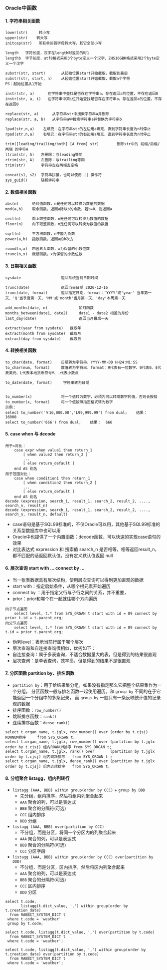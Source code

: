 ### Oracle中函数
#### 1. 字符串相关函数
```
lower(str)     转小写
upper(str)    转大写
initcap(str)   所有单词首字母转大写，其它全部小写

length   字符长度，汉字在length时返回的时1
lengthb  字节长度，utf8格式采用3个byte定义一个汉字、ZHS16GBK格式采用2个byte定义一个汉字

substr(str, start)       从起始位置start开始截取，截取到最后
substr(str, start, n)    从起始位置start开始截取，截取n个字符
PS：起始位置从1开始

instr(str, a)      在字符串中查找是否存在字符串a，存在返回a的位置，不存在返回0
instr(str, a, i)   在字符串中第i位开始查找是否存在字符串a，存在返回a的位置，不存在返回0

replace(str, a)      从字符串str中搜索字符串a并删除
replace(str, a, b)   从字符串a中搜索字符串a并替换为字符串b

lpad(str,n,a)    左填充：在字符串str的左边用a填充，直到字符串长度为n时停止
rpad(str,n,a)    右填充：在字符串str的右边用a填充，直到字符串长度为n时停止

trim([leading/trailing/both] [A from] str)        删除str中的 前缀/后缀/两端 的字符A
ltrim(str, A)   左删除：与leading等同
rtrim(str, A)   右删除：与trailing等同
trim(str)       字符串左右两端去空格

concat(s1, s2)  字符串拼接，也可以使用 || 操作符
sys_guid()      随机字符串
```



#### 2. 数值相关函数
```
abs(n)      绝对值函数，n是任何可以转换为数值的数据
mod(a,b)    取余函数，返回a除以b的余数，若b=0，则返回a

ceil(n)     向上取整函数，n是任何可以转换为数值的数据
floor(n)    向下取整函数，n是任何可以转换为数值的数据

sqrt(n)     平方根函数，n不能为负数
power(a,b)  指数函数，返回a的b次方

round(n,x)  四舍五入函数，x为保留的小数位数
trunc(n,x)  截断函数，x为保留的小数位数
```


#### 3. 日期相关函数
```
sysdate                  返回系统当前日期时间

trunc(date)              返回当天日期 2020-12-16
trunc(date, format)      返回指定日期，format：'YYYY'或'year' 当年第一天、'Q'当季度第一天、'MM'或'month'当月第一天、'day'本周第一天

add_months(date, n)              加月函数
months_between(date1, date2)     date1 - date2 相差的月份 
last_day(date)                   返回当月最后一天

extract(year from sysdate)   截取年
extract(month from sysdate)  截取月
extract(day from sysdate)    截取日
```


#### 4. 转换相关函数
```
to_char(date, format)    日期转为字符串，YYYY-MM-DD HH24:Mi:SS
to_char(num, format)     数值转为字符串，format：9代表有一位数字、0代表0、$代表美元、L代表本地货币符号¥、.代表小数点

to_date(date, format)     字符串转为日期


to_number(x)             将一个值转为数字，必须为可以转成数字的值，否则会报错 
to_number(x, format)     将一个值按照指定格式转为数字
示例：
select to_number('￥16,000.00','L99,999.99') from dual;    结果：  16000
select to_number('666') from dual;    结果：  666
```



#### 5. case when 与 decode
```
用于=对比：
    case expr when value1 then return_1
        [ when value2 then return_2 ]
        ...
        [ else return_default ]
    end AS 别名
用于范围对比：
    case when condition1 then return_1
        [ when condition2 then return_2 ]
        ...
        [ else return_default ]
    end AS 别名
decode (expression, search_1, result_1, search_2, result_2, ...., search_n, result_n)
decode (expression, search_1, result_1, search_2, result_2, ...., search_n, result_n, default)
```
* case语句是基于SQL99标准的，不仅Oracle可以用，其他基于SQL99标准的关系型数据库中也可以用
* Oracle中也提供了一个内置函数：decode函数，可以快速的实现case语句的效果
* 对比表达式 expression 和 搜索值 search_n 是否相等，相等返回result_n，都不匹配的话返回默认值，没有定义默认值返回 null

#### 6. 层次查询  start with ... connect by ...
* 当一张表数据具有层次结构，使用层次查询可以得到更加直观的数据
* start with：指定启始条件，从哪个根元素开始遍历
* connect by ：用于指定父行与子行之间的关系，并不重要，
* prior：prior和哪个在一起就往哪个方向遍历
```
向子节点遍历
    select level, t.* from SYS_ORGAN t start with id = 89 connect by prior t.id = t.parent_org;
向父节点遍历
    select level, t.* from SYS_ORGAN t start with id = 89 connect by t.id = prior t.parent_org;
```
* 伪列level：表示当前行属于哪个层次
* 层次查询和自连接查询很相似，优劣如下：
* 自连接查询：属于多表查询，不适合数据量大的表，但是得到的结果很直观
* 层次查询：是单表查询，效率高，但是得到的结果不是很直观


#### 7. 分区函数 partition by、排名函数
* `partition by`：用于给结果集分组，如果没有指定那么它把整个结果集作为一个分组，
分区函数一般与排名函数一起使用遍历。和 `group by` 不同的在于它能返回一个分组中的多条记录，
而 `group by` 一般只有一条反映统计值的记录观的数据
* 排序函数：`row_number()`
* 跳跃排序函数：`rank()`
* 连续排序函数：`dense_rank()`

```
select t.organ_name, t.jglx, row_number() over (order by t.cjsj)                     ROWNUM排序     from SYS_ORGAN t;
select t.organ_name, t.jglx, row_number() over (partition by t.jglx order by t.cjsj) 组内ROWNUM排序 from SYS_ORGAN t;
select t.organ_name, t.jglx, rank() over       (partition by t.jglx order by t.cjsj) 组内跳跃排序   from SYS_ORGAN t ;
select t.organ_name, t.jglx, dense_rank() over (partition by t.jglx order by t.cjsj) 组内连续排序   from SYS_ORGAN t;
```


#### 8. 分组聚合 listagg，组内列转行
* `listagg (AAA, BBB) within group(order by CCC)` + `group by DDD`
  * 先分组，组内排序，然后将组内列聚合起来
  * `AAA` 聚合的列，可以是表达式
  * `BBB` 聚合的分隔符(可选)
  * `CCC` 组内排序
  * `DDD` 分组
* `listagg (AAA, BBB) over(partition by CCC)`
  * 不分组，而是分区，将同一个分区内的列聚合起来
  * `AAA` 聚合的列，可以是表达式
  * `BBB` 聚合的分隔符(可选)
  * `CCC` 分区字段
* `listagg (AAA, BBB) within group(order by CCC) over(partition by DDD) `
    * 不分组，而是分区，区内排序，然后将区内列聚合起来
    * `AAA` 聚合的列，可以是表达式
    * `BBB` 聚合的分隔符(可选)
    * `CCC` 区内排序
    * `DDD` 分区

```
select t.code,
       listagg(t.dict_value, ',') within group(order by t.creation_date)
  from RABBIT_SYSTEM_DICT t
 where t.code = 'weather'
 group by t.code;

select t.code, listagg(t.dict_value, ',') over(partition by t.code)
  from RABBIT_SYSTEM_DICT t
 where t.code = 'weather';

select t.code, listagg(t.dict_value, ',') within group(order by t.creation_date) over(partition by t.code)
  from RABBIT_SYSTEM_DICT t
 where t.code = 'weather';
```
